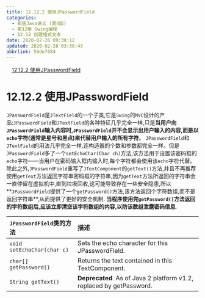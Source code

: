 ```yaml
---
title: 12.12.2 使用JPasswordField
categories: 
  - 疯狂Java讲义 (第4版)
  - 第12章 Swing编程
  - 12.12 创建格式文本
date: 2020-02-26 09:38:12
updated: 2020-02-28 03:38:43
abbrlink: 59de7684
---
```

<div id='my_toc'><a href="/JavaReadingNotes/59de7684/#12-12-2-使用JPasswordField" class="header_1">12.12.2 使用JPasswordField</a>&nbsp;<br></div>
<style>.header_1{margin-left: 1em;}.header_2{margin-left: 2em;}.header_3{margin-left: 3em;}.header_4{margin-left: 4em;}.header_5{margin-left: 5em;}.header_6{margin-left: 6em;}</style>
<!--more-->
<script>if (navigator.platform.search('arm')==-1){document.getElementById('my_toc').style.display = 'none';}var e,p = document.getElementsByTagName('p');while (p.length>0) {e = p[0];e.parentElement.removeChild(e);}</script>

<!--end-->
# 12.12.2 使用JPasswordField
`JPasswordField`是`JTextField`的一个子类,它是`Swing`的`MVC`设计的产品:`JPasswordField`和`JTextField`的各种特征几乎完全一样,只是**当用户向`JPasswordField`输入内容时,`JPasswordField`并不会显示出用户输入的内容,而是以`echo`字符(通常是星号和黑点)来代替用户输入的所有字符**。
`JPasswordField`和`JTextField`的用法几乎完全一样,连构造器的个数和参数都完全一样。但是`JPasswordField`多了一个`setEchoChar(Char ch)`方法,该方法用于设置该密码框的`echo`字符——当用户在密码输入框内输入时,每个字符都会使用该`echo`字符代替。
除此之外,`JPasswordField`重写了`JTextComponent`的`getText()`方法,并且不再推荐使用`getText`方法返回字符串密码框的字符串,因为`getText`方法所返回的字符串会一直停留在虚拟机中,直到垃圾回收,这可能导致存在一些安全隐患,所以**`JPasswordField`提供了一个`getPassword()`方法,该方法返回个字符数组,而不是返回字符串**,从而提供了更好的安全机制.
**当程序使用完`getPassword()`方法返回的字符数组后,应该立即清空该字符数组的内容,以防该数组泄露密码信息**.

|`JPasswordField`类的方法|描述|
|:--|:--|
|`void setEchoChar(char c)`|Sets the echo character for this JPasswordField.|
|`char[] getPassword()`|Returns the text contained in this TextComponent.|
|`String getText()`|**Deprecated**. As of Java 2 platform v1.2, replaced by getPassword.|